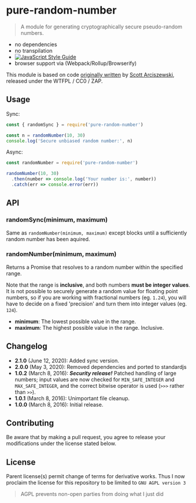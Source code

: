 # pure-random-number

> A module for generating cryptographically secure pseudo-random numbers.

- no dependencies
- no transpilation
- [![JavaScript Style Guide](https://img.shields.io/badge/code_style-standard-brightgreen.svg)](https://standardjs.com)
- browser support via (Webpack/Rollup/Browserify)

This module is based on code [originally written](https://gist.github.com/sarciszewski/88a7ed143204d17c3e42) by [Scott Arciszewski](https://github.com/sarciszewski), released under the WTFPL / CC0 / ZAP.

## Usage

Sync:
```js
const { randomSync } = require('pure-random-number')

const n = randomNumber(10, 30)
console.log('Secure unbiased random number:', n)
```


Async:
```js
const randomNumber = require('pure-random-number')

randomNumber(10, 30)
  .then(number => console.log('Your number is:', number))
  .catch(err => console.error(err))
```

## API
### randomSync(minimum, maximum)

Same as `randomNumber(minimum, maximum)` except blocks
until a sufficiently random number has been aquired.

### randomNumber(minimum, maximum)

Returns a Promise that resolves to a random number within the specified range.

Note that the range is __inclusive__, and both numbers __must be integer values__. It is not possible to securely generate a random value for floating point numbers, so if you are working with fractional numbers (eg. `1.24`), you will have to decide on a fixed 'precision' and turn them into integer values (eg. `124`).

* __minimum__: The lowest possible value in the range.
* __maximum__: The highest possible value in the range. Inclusive.

## Changelog
* **2.1.0** (June 12, 2020): Added sync version.
* __2.0.0__ (May 3, 2020): Removed dependencies and ported to standardjs
* __1.0.2__ (March 8, 2016): __*Security release!*__ Patched handling of large numbers; input values are now checked for `MIN_SAFE_INTEGER` and `MAX_SAFE_INTEGER`, and the correct bitwise operator is used (`>>>` rather than `>>`).
* __1.0.1__ (March 8, 2016): Unimportant file cleanup.
* __1.0.0__ (March 8, 2016): Initial release.

## Contributing

Be aware that by making a pull request, you agree to release your modifications under the license stated below.

## License

Parent license(s) permit change of terms for derivative works.
Thus I now proclaim the license for this repository to be limited to
`GNU AGPL version 3`

> AGPL prevents non-open parties from doing what I just did
